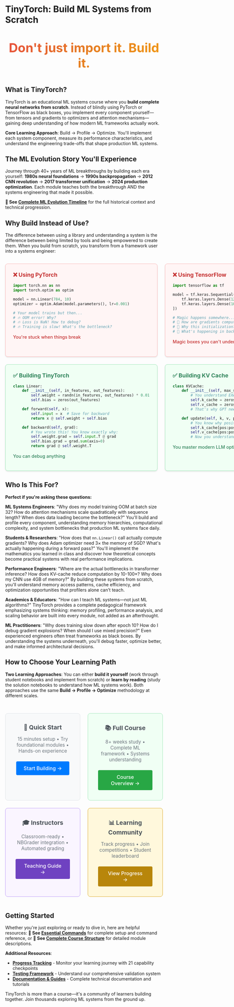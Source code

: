 # TinyTorch: Build ML Systems from Scratch

<h2 style="background: linear-gradient(135deg, #E74C3C 0%, #E67E22 50%, #F39C12 100%); -webkit-background-clip: text; -webkit-text-fill-color: transparent; background-clip: text; text-align: center; font-size: 2.5rem; margin: 3rem 0;">
Don't just import it. Build it.
</h2>

## What is TinyTorch?

TinyTorch is an educational ML systems course where you **build complete neural networks from scratch**. Instead of blindly using PyTorch or TensorFlow as black boxes, you implement every component yourself—from tensors and gradients to optimizers and attention mechanisms—gaining deep understanding of how modern ML frameworks actually work.

**Core Learning Approach**: Build → Profile → Optimize. You'll implement each system component, measure its performance characteristics, and understand the engineering trade-offs that shape production ML systems.

## The ML Evolution Story You'll Experience

Journey through 40+ years of ML breakthroughs by building each era yourself: **1980s neural foundations** → **1990s backpropagation** → **2012 CNN revolution** → **2017 transformer unification** → **2024 production optimization**. Each module teaches both the breakthrough AND the systems engineering that made it possible.

**📖 See [Complete ML Evolution Timeline](chapters/00-introduction.html#the-ml-evolution-story-youll-experience)** for the full historical context and technical progression.

## Why Build Instead of Use?

The difference between using a library and understanding a system is the difference between being limited by tools and being empowered to create them. When you build from scratch, you transform from a framework user into a systems engineer:

<div style="display: grid; grid-template-columns: 1fr 1fr; gap: 1.5rem; margin: 2rem 0;">

<!-- Top Row: Using Libraries Examples -->
<div style="background: #fff5f5; border: 1px solid #feb2b2; padding: 1.5rem; border-radius: 0.5rem; box-shadow: 0 2px 4px rgba(0,0,0,0.1);">
<h3 style="margin: 0 0 1rem 0; color: #c53030; font-size: 1.1rem;">❌ Using PyTorch</h3>

```python
import torch.nn as nn
import torch.optim as optim

model = nn.Linear(784, 10)
optimizer = optim.Adam(model.parameters(), lr=0.001)

# Your model trains but then...
# 🔥 OOM error! Why?
# 🔥 Loss is NaN! How to debug?
# 🔥 Training is slow! What's the bottleneck?
```

<p style="color: #c53030; font-weight: 500; margin-top: 1rem; font-size: 0.9rem;">
You're stuck when things break
</p>
</div>

<div style="background: #fff5f5; border: 1px solid #feb2b2; padding: 1.5rem; border-radius: 0.5rem; box-shadow: 0 2px 4px rgba(0,0,0,0.1);">
<h3 style="margin: 0 0 1rem 0; color: #c53030; font-size: 1.1rem;">❌ Using TensorFlow</h3>

```python
import tensorflow as tf

model = tf.keras.Sequential([
    tf.keras.layers.Dense(128, activation='relu'),
    tf.keras.layers.Dense(10)
])

# Magic happens somewhere...
# 🤷 How are gradients computed?
# 🤷 Why this initialization?
# 🤷 What's happening in backward pass?
```

<p style="color: #c53030; font-weight: 500; margin-top: 1rem; font-size: 0.9rem;">
Magic boxes you can't understand
</p>
</div>

<!-- Bottom Row: Building Your Own Examples -->
<div style="background: #f0fff4; border: 1px solid #9ae6b4; padding: 1.5rem; border-radius: 0.5rem; box-shadow: 0 2px 4px rgba(0,0,0,0.1);">
<h3 style="margin: 0 0 1rem 0; color: #2f855a; font-size: 1.1rem;">✅ Building TinyTorch</h3>

```python
class Linear:
    def __init__(self, in_features, out_features):
        self.weight = randn(in_features, out_features) * 0.01
        self.bias = zeros(out_features)

    def forward(self, x):
        self.input = x  # Save for backward
        return x @ self.weight + self.bias

    def backward(self, grad):
        # You wrote this! You know exactly why:
        self.weight.grad = self.input.T @ grad
        self.bias.grad = grad.sum(axis=0)
        return grad @ self.weight.T
```

<p style="color: #2f855a; font-weight: 500; margin-top: 1rem; font-size: 0.9rem;">
You can debug anything
</p>
</div>

<div style="background: #f0fff4; border: 1px solid #9ae6b4; padding: 1.5rem; border-radius: 0.5rem; box-shadow: 0 2px 4px rgba(0,0,0,0.1);">
<h3 style="margin: 0 0 1rem 0; color: #2f855a; font-size: 1.1rem;">✅ Building KV Cache</h3>

```python
class KVCache:
    def __init__(self, max_seq_len, n_heads, head_dim):
        # You understand EXACTLY the memory layout:
        self.k_cache = zeros(max_seq_len, n_heads, head_dim)
        self.v_cache = zeros(max_seq_len, n_heads, head_dim)
        # That's why GPT needs GBs of RAM!

    def update(self, k, v, pos):
        # You know why position matters:
        self.k_cache[pos:pos+len(k)] = k  # Reuse past computations
        self.v_cache[pos:pos+len(v)] = v  # O(n²) → O(n) speedup!
        # Now you understand why context windows are limited
```

<p style="color: #2f855a; font-weight: 500; margin-top: 1rem; font-size: 0.9rem;">
You master modern LLM optimizations
</p>
</div>

</div>

## Who Is This For?

**Perfect if you're asking these questions:**

**ML Systems Engineers**: "Why does my model training OOM at batch size 32? How do attention mechanisms scale quadratically with sequence length? When does data loading become the bottleneck?" You'll build and profile every component, understanding memory hierarchies, computational complexity, and system bottlenecks that production ML systems face daily.

**Students & Researchers**: "How does that `nn.Linear()` call actually compute gradients? Why does Adam optimizer need 3× the memory of SGD? What's actually happening during a forward pass?" You'll implement the mathematics you learned in class and discover how theoretical concepts become practical systems with real performance implications.

**Performance Engineers**: "Where are the actual bottlenecks in transformer inference? How does KV-cache reduce computation by 10-100×? Why does my CNN use 4GB of memory?" By building these systems from scratch, you'll understand memory access patterns, cache efficiency, and optimization opportunities that profilers alone can't teach.

**Academics & Educators**: "How can I teach ML systems—not just ML algorithms?" TinyTorch provides a complete pedagogical framework emphasizing systems thinking: memory profiling, performance analysis, and scaling behavior are built into every module, not added as an afterthought.

**ML Practitioners**: "Why does training slow down after epoch 10? How do I debug gradient explosions? When should I use mixed precision?" Even experienced engineers often treat frameworks as black boxes. By understanding the systems underneath, you'll debug faster, optimize better, and make informed architectural decisions.

## How to Choose Your Learning Path

**Two Learning Approaches**: You can either **build it yourself** (work through student notebooks and implement from scratch) or **learn by reading** (study the solution notebooks to understand how ML systems work). Both approaches use the same **Build → Profile → Optimize** methodology at different scales.

<div style="display: grid; grid-template-columns: repeat(2, 1fr); gap: 1.5rem; margin: 3rem 0;">

<!-- Top Row -->
<div style="background: #f8f9fa; border: 1px solid #dee2e6; padding: 2rem; border-radius: 0.5rem; text-align: center;">
<h3 style="margin: 0 0 1rem 0; font-size: 1.2rem; color: #495057;">🔬 Quick Start</h3>
<p style="margin: 0 0 1.5rem 0; font-size: 0.95rem; color: #6c757d;">15 minutes setup • Try foundational modules • Hands-on experience</p>
<a href="quickstart-guide.html" style="display: inline-block; background: #007bff; color: white; padding: 0.75rem 1.5rem; border-radius: 0.25rem; text-decoration: none; font-weight: 500; font-size: 1rem;">Start Building →</a>
</div>

<div style="background: #f0fff4; border: 1px solid #9ae6b4; padding: 2rem; border-radius: 0.5rem; text-align: center;">
<h3 style="margin: 0 0 1rem 0; font-size: 1.2rem; color: #495057;">📚 Full Course</h3>
<p style="margin: 0 0 1.5rem 0; font-size: 0.95rem; color: #6c757d;">8+ weeks study • Complete ML framework • Systems understanding</p>
<a href="chapters/00-introduction.html" style="display: inline-block; background: #28a745; color: white; padding: 0.75rem 1.5rem; border-radius: 0.25rem; text-decoration: none; font-weight: 500; font-size: 1rem;">Course Overview →</a>
</div>

<!-- Bottom Row -->
<div style="background: #faf5ff; border: 1px solid #b794f6; padding: 2rem; border-radius: 0.5rem; text-align: center;">
<h3 style="margin: 0 0 1rem 0; font-size: 1.2rem; color: #495057;">🎓 Instructors</h3>
<p style="margin: 0 0 1.5rem 0; font-size: 0.95rem; color: #6c757d;">Classroom-ready • NBGrader integration • Automated grading</p>
<a href="usage-paths/classroom-use.html" style="display: inline-block; background: #6f42c1; color: white; padding: 0.75rem 1.5rem; border-radius: 0.25rem; text-decoration: none; font-weight: 500; font-size: 1rem;">Teaching Guide →</a>
</div>

<div style="background: #fff8dc; border: 1px solid #daa520; padding: 2rem; border-radius: 0.5rem; text-align: center;">
<h3 style="margin: 0 0 1rem 0; font-size: 1.2rem; color: #495057;">📊 Learning Community</h3>
<p style="margin: 0 0 1.5rem 0; font-size: 0.95rem; color: #6c757d;">Track progress • Join competitions • Student leaderboard</p>
<a href="leaderboard.html" style="display: inline-block; background: #b8860b; color: white; padding: 0.75rem 1.5rem; border-radius: 0.25rem; text-decoration: none; font-weight: 500; font-size: 1rem;">View Progress →</a>
</div>

</div>

## Getting Started

Whether you're just exploring or ready to dive in, here are helpful resources: **📖 See [Essential Commands](tito-essentials.html)** for complete setup and command reference, or **📖 See [Complete Course Structure](chapters/00-introduction.html)** for detailed module descriptions.

**Additional Resources**:
- **[Progress Tracking](learning-progress.html)** - Monitor your learning journey with 21 capability checkpoints
- **[Testing Framework](testing-framework.html)** - Understand our comprehensive validation system
- **[Documentation & Guides](resources.html)** - Complete technical documentation and tutorials

TinyTorch is more than a course—it's a community of learners building together. Join thousands exploring ML systems from the ground up.